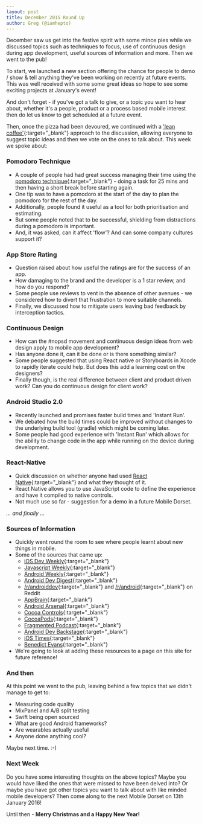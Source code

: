 ```yaml
---
layout: post
title: December 2015 Round Up
author: Greg (@iamhepto)
---
```


December saw us get into the festive spirit with some mince pies while we discussed topics such as techniques to focus, use of continuous design during app development, useful sources of information and more.  Then we went to the pub!

To start, we launched a new section offering the chance for people to demo / show & tell anything they've been working on recently at future events.  This was well received with some some great ideas  so hope to see some exciting projects at January's event!

And don't forget - if you've got a talk to give, or a topic you want to hear about, whether it's a people, product or a process based mobile interest then do let us know to get scheduled at a future event.

Then, once the pizza had been devoured, we  continued with a ['lean coffee'](https://www.google.co.uk/search?q=lean+coffee){:target="_blank"} approach to the discussion, allowing everyone to suggest topic ideas and then we vote on the ones to talk about.  This week we spoke about:

### Pomodoro Technique
- A couple of people had had great success managing their time using the [pomodoro technique](https://en.wikipedia.org/wiki/Pomodoro_Technique){:target="_blank"} - doing a task for 25 mins and then having a short break before starting again.
- One tip was to have a pomodoro at the start of the day to plan the pomodoro for the rest of the day.
- Additionally, people found it useful as a tool for both prioritisation and estimating.
- But some people noted that to be successful, shielding from distractions during a pomodoro is important.
- And, it was asked, can it affect 'flow'?  And can some company cultures support it?

### App Store Rating
- Question raised about how useful the ratings are for the success of an app.
- How damaging to the brand and the developer is a 1 star review, and how do you respond?
- Some people use reviews to vent in the absence of other avenues - we considered how to divert that frustration to more suitable channels.
- Finally, we discussed how to mitigate users leaving bad feedback by interception tactics.

### Continuous Design
- How can the #nopsd movement and continuous design ideas from web design apply to mobile app development?
- Has anyone done it, can it be done or is there something similar?
- Some people suggested that using React native or Storyboards in Xcode to rapidly iterate could help.  But does this add a learning cost on the designers?
- Finally though, is the real difference between client and product driven work?  Can you do continuous design for client work?

### Android Studio 2.0
- Recently launched and promises faster build times and 'Instant Run'.
- We debated how the build times could be improved without changes to the underlying build tool (gradle) which might be coming later.
- Some people had good experience with 'Instant Run' which allows for the ability to change code in the app while running on the device during development.

### React-Native
- Quick discussion on whether anyone had used [React Native](https://facebook.github.io/react-native/){:target="_blank"} and what they thought of it.
- React Native allows you to use JavaScript code to define the experience and have it compiled to native controls.
- Not much use so far - suggestion for a demo in a future Mobile Dorset.

*... and finally ...*

### Sources of Information
- Quickly went round the room to see where people learnt about new things in mobile.
- Some of the sources that came up:
  - [iOS Dev Weekly](https://iosdevweekly.com){:target="_blank"}
  - [Javascript Weekly](http://javascriptweekly.com){:target="_blank"}
  - [Android Weekly](http://androidweekly.net){:target="_blank"}
  - [Android Dev Digest](http://www.androiddevdigest.com){:target="_blank"}
  - [/r/androiddev](https://www.reddit.com/r/androiddev/){:target="_blank"} and [/r/android](https://www.reddit.com/r/android/){:target="_blank"} on Reddit
  - [AppBrain](http://www.appbrain.com){:target="_blank"}
  - [Android Arsenal](https://android-arsenal.com){:target="_blank"}
  - [Cocoa Controls](https://www.cocoacontrols.com){:target="_blank"}
  - [CocoaPods](https://cocoapods.org){:target="_blank"}
  - [Fragmented Podcast](http://fragmentedpodcast.com){:target="_blank"}
  - [Android Dev Backstage](http://androidbackstage.blogspot.co.uk){:target="_blank"}
  - [iOS Times](http://theiostimes.com){:target="_blank"}
  - [Benedict Evans](http://ben-evans.com){:target="_blank"}
- We're going to look at adding these resources to a page on this site for future reference!

### And then

At this point we went to the pub, leaving behind a few topics that we didn't manage to get to:

- Measuring code quality
- MixPanel and A/B split testing
- Swift being open sourced
- What are good Android frameworks?
- Are wearables actually useful
- Anyone done anything cool?

Maybe next time.  :-)

### Next Week

Do you have some interesting thoughts on the above topics?  Maybe you would have liked the ones that were missed to have been delved into?  Or maybe you have got other topics you want to talk about with like minded mobile developers?  Then come along to the next Mobile Dorset on 13th January 2016!

Until then - **Merry Christmas and a Happy New Year!**
